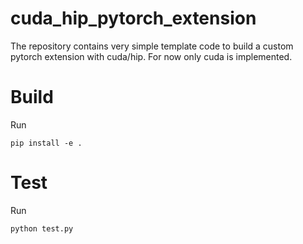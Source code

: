 # cuda_hip_pytorch_extension


The repository contains very simple template code to build a custom pytorch extension with cuda/hip. For now only cuda is implemented.

# Build
Run 
```
pip install -e .
```

# Test
Run 
```
python test.py
```


